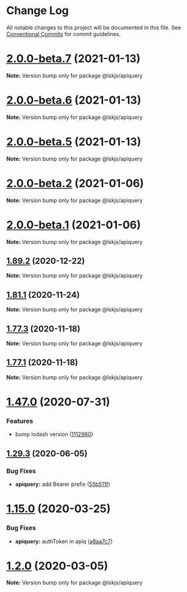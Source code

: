 # Change Log

All notable changes to this project will be documented in this file.
See [Conventional Commits](https://conventionalcommits.org) for commit guidelines.

# [2.0.0-beta.7](https://github.com/lskjs/ux/tree/master/packages/apiquery/compare/v2.0.0-beta.6...v2.0.0-beta.7) (2021-01-13)

**Note:** Version bump only for package @lskjs/apiquery





# [2.0.0-beta.6](https://github.com/lskjs/ux/tree/master/packages/apiquery/compare/v2.0.0-beta.5...v2.0.0-beta.6) (2021-01-13)

**Note:** Version bump only for package @lskjs/apiquery





# [2.0.0-beta.5](https://github.com/lskjs/ux/tree/master/packages/apiquery/compare/v2.0.0-beta.4...v2.0.0-beta.5) (2021-01-13)

**Note:** Version bump only for package @lskjs/apiquery





# [2.0.0-beta.2](https://github.com/lskjs/ux/tree/master/packages/apiquery/compare/v2.0.0-beta.1...v2.0.0-beta.2) (2021-01-06)

**Note:** Version bump only for package @lskjs/apiquery





# [2.0.0-beta.1](https://github.com/lskjs/ux/tree/master/packages/apiquery/compare/v1.98.0...v2.0.0-beta.1) (2021-01-06)

**Note:** Version bump only for package @lskjs/apiquery





## [1.89.2](https://github.com/lskjs/ux/tree/master/packages/apiquery/compare/v1.89.1...v1.89.2) (2020-12-22)

**Note:** Version bump only for package @lskjs/apiquery





## [1.81.1](https://github.com/lskjs/ux/tree/master/packages/apiquery/compare/v1.81.0...v1.81.1) (2020-11-24)

**Note:** Version bump only for package @lskjs/apiquery





## [1.77.3](https://github.com/lskjs/ux/tree/master/packages/apiquery/compare/v1.77.2...v1.77.3) (2020-11-18)

**Note:** Version bump only for package @lskjs/apiquery





## [1.77.1](https://github.com/lskjs/ux/tree/master/packages/apiquery/compare/v1.77.0...v1.77.1) (2020-11-18)

**Note:** Version bump only for package @lskjs/apiquery





# [1.47.0](https://github.com/lskjs/ux/tree/master/packages/apiquery/compare/v1.46.0...v1.47.0) (2020-07-31)


### Features

* bump lodash version ([1112980](https://github.com/lskjs/ux/tree/master/packages/apiquery/commit/1112980c289c4dfc2d921e20032c73f4231957d7))





## [1.29.3](https://github.com/lskjs/ux/tree/master/packages/apiquery/compare/v1.29.2...v1.29.3) (2020-06-05)


### Bug Fixes

* **apiquery:** add Bearer prefix ([55b511f](https://github.com/lskjs/ux/tree/master/packages/apiquery/commit/55b511f9104434e8125a20a172a6c42dee0bf71a))





# [1.15.0](https://github.com/lskjs/ux/tree/master/packages/apiquery/compare/v1.14.3...v1.15.0) (2020-03-25)


### Bug Fixes

* **apiquery:** authToken in apiq ([a8aa7c7](https://github.com/lskjs/ux/tree/master/packages/apiquery/commit/a8aa7c73a172904cb677d66e15372b98859419b0))





# [1.2.0](https://github.com/lskjs/ux/tree/master/packages/apiquery/compare/v1.1.1...v1.2.0) (2020-03-05)

**Note:** Version bump only for package @lskjs/apiquery
